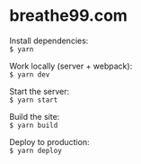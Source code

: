# breathe99.com
Install dependencies:  
`$ yarn`

Work locally (server + webpack):  
`$ yarn dev`

Start the server:  
`$ yarn start`

Build the site:  
`$ yarn build`

Deploy to production:  
`$ yarn deploy`
